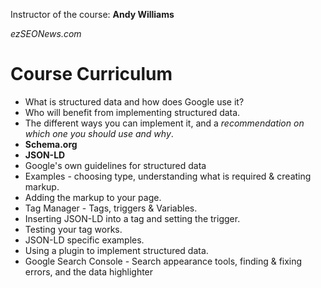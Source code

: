 Instructor of the course: **Andy Williams**

_ezSEONews.com_

# Course Curriculum
* What is structured data and how does Google use it?
* Who will benefit from implementing structured data.
* The different ways you can implement it, and a _recommendation on which one you should use and why_.
* **Schema.org**
* **JSON-LD**
* Google's own guidelines for structured data
* Examples - choosing type, understanding what is required & creating markup.
* Adding the markup to your page.
* Tag Manager - Tags, triggers & Variables.
* Inserting JSON-LD into a tag and setting the trigger.
* Testing your tag works.
* JSON-LD specific examples.
* Using a plugin to implement structured data.
* Google Search Console - Search appearance tools, finding & fixing errors,
and the data highlighter 